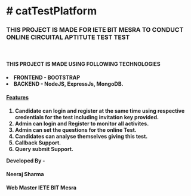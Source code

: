 <H1># catTestPlatform</H1>
<h3>THIS PROJECT IS MADE FOR IETE BIT MESRA TO CONDUCT ONLINE CIRCUITAL APTITUTE TEST TEST </h3><BR>
<H4><b>THIS PROJECT IS MADE USING FOLLOWING TECHNOLOGIES<B></H4>
  <LI>FRONTEND - BOOTSTRAP</LI> <LI>BACKEND - NodeJS, ExpressJs, MongoDB.</LI>
  <H4 ALIGN = "CENTRE"> <U>Features</U></H4></ALIGN><OL>
<LI>Candidate can login and register at the same time using respective credentials for the test including invitation key provided.</LI>
<LI>Admin can login and Register to monitor all activites.</LI>
<LI>Admin can set the questions for the online Test.</LI>
<LI>Candidates can analyse themselves giving this test.</LI>
<LI>Callback Support.</LI>
<LI>Query submit Support.</LI>
  </OL>
  
  Developed By -
  <h4><b>Neeraj Sharma</b></h4>
  Web Master IETE BIT Mesra
